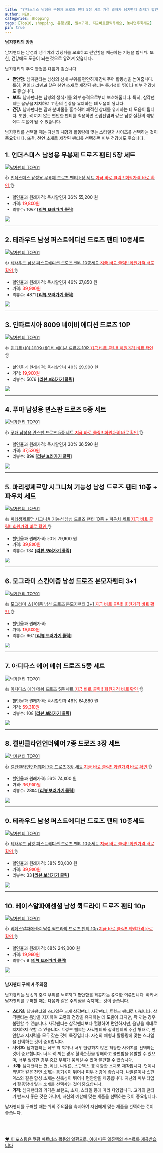 ```yaml
---
title: "언더스미스 남성용 무봉제 드로즈 팬티 5장 세트 가격 최저가 남자팬티 최저가 할인가격 추천"
author: NEO.
categories: shopping
tags: [Top10, shopping, 유행상품, 필수구매, 지금바로클릭하세요, 놓치면후회해요]
pin: true
---
```

**남자팬티의 장점**

남자팬티는 남성의 생식기와 엉덩이를 보호하고 편안함을 제공하는 기능을 합니다. 또한, 건강에도 도움이 되는 것으로 알려져 있습니다.

남자팬티의 주요 장점은 다음과 같습니다.

* **편안함:** 남자팬티는 남성의 신체 부위를 편안하게 감싸주어 활동성을 높여줍니다. 특히, 면이나 리넨과 같은 천연 소재로 제작된 팬티는 통기성이 뛰어나 피부 건강에도 좋습니다.
* **보호:** 남자팬티는 남성의 생식기를 외부 충격으로부터 보호해줍니다. 특히, 삼각팬티는 음낭을 지지하여 고환의 건강을 유지하는 데 도움이 됩니다.
* **건강:** 남자팬티는 땀과 분비물을 흡수하여 쾌적한 상태를 유지하는 데 도움이 됩니다. 또한, 꽉 끼지 않는 편안한 팬티를 착용하면 전립선염과 같은 남성 질환의 예방에도 도움이 될 수 있습니다.

남자팬티를 선택할 때는 자신의 체형과 활동량에 맞는 스타일과 사이즈를 선택하는 것이 중요합니다. 또한, 천연 소재로 제작된 팬티를 선택하면 피부 건강에도 좋습니다.

   

## 1. 언더스미스 남성용 무봉제 드로즈 팬티 5장 세트

[![남자팬티 TOP01](https://thumbnail10.coupangcdn.com/thumbnails/remote/490x490ex/image/vendor_inventory/ab5d/a209f68da90e1df56f83a31d6730a3d6a6c0648e5e98bba9cfb6a0dc74d2.jpg)](https://link.coupang.com/re/AFFSDP?lptag=AF3617701&subid=GithubCoopas&pageKey=7209482466&traceid=V0-153&itemId=3702536345&vendorItemId=71687818440)


👍 [언더스미스 남성용 무봉제 드로즈 팬티 5장 세트 <font color=red> 지금 바로 클릭!! 회원가격 바로 확인 </font> ](https://link.coupang.com/re/AFFSDP?lptag=AF3617701&subid=GithubCoopas&pageKey=7209482466&traceid=V0-153&itemId=3702536345&vendorItemId=71687818440) 👌 


- 할인율과 원래가격: 즉시할인가 36%  55,200   원
- 가격: <span style='color:red'>19,800원</span>
- 리뷰수: 1067  [**[리뷰 보러가기 클릭]**](https://link.coupang.com/re/AFFSDP?lptag=AF3617701&subid=GithubCoopas&pageKey=7209482466&traceid=V0-153&itemId=3702536345&vendorItemId=71687818440)

[![](/discount_price.png)](https://link.coupang.com/re/AFFSDP?lptag=AF3617701&subid=GithubCoopas&pageKey=7209482466&traceid=V0-153&itemId=3702536345&vendorItemId=71687818440)

---


   

## 2. 테라우드 남성 퍼스트에디션 드로즈 팬티 10종세트

[![남자팬티 TOP01](https://thumbnail7.coupangcdn.com/thumbnails/remote/490x490ex/image/retail/images/2020/10/07/15/3/75306d4e-2952-400c-be67-ddaa165b7357.jpg)](https://link.coupang.com/re/AFFSDP?lptag=AF3617701&subid=GithubCoopas&pageKey=2263879178&traceid=V0-153&itemId=3880224670&vendorItemId=71864878272)


👍 [테라우드 남성 퍼스트에디션 드로즈 팬티 10종세트 <font color=red> 지금 바로 클릭!! 회원가격 바로 확인 </font> ](https://link.coupang.com/re/AFFSDP?lptag=AF3617701&subid=GithubCoopas&pageKey=2263879178&traceid=V0-153&itemId=3880224670&vendorItemId=71864878272) 👌 


- 할인율과 원래가격: 즉시할인가 46%  27,850   원
- 가격: <span style='color:red'>39,900원</span>
- 리뷰수: 4871  [**[리뷰 보러가기 클릭]**](https://link.coupang.com/re/AFFSDP?lptag=AF3617701&subid=GithubCoopas&pageKey=2263879178&traceid=V0-153&itemId=3880224670&vendorItemId=71864878272)

[![](/discount_price.png)](https://link.coupang.com/re/AFFSDP?lptag=AF3617701&subid=GithubCoopas&pageKey=2263879178&traceid=V0-153&itemId=3880224670&vendorItemId=71864878272)

---


   

## 3. 인따르시아 8009 네이비 에디션 드로즈 10P

[![남자팬티 TOP01](https://thumbnail7.coupangcdn.com/thumbnails/remote/490x490ex/image/vendor_inventory/50e2/21855548aca430d13efd710e7cf3f5f71adb3ced30d62988c4c05810d9b4.jpg)](https://link.coupang.com/re/AFFSDP?lptag=AF3617701&subid=GithubCoopas&pageKey=5195742698&traceid=V0-153&itemId=13763663554&vendorItemId=80176250100)


👍 [인따르시아 8009 네이비 에디션 드로즈 10P <font color=red> 지금 바로 클릭!! 회원가격 바로 확인 </font> ](https://link.coupang.com/re/AFFSDP?lptag=AF3617701&subid=GithubCoopas&pageKey=5195742698&traceid=V0-153&itemId=13763663554&vendorItemId=80176250100) 👌 


- 할인율과 원래가격: 즉시할인가 40%  29,990   원
- 가격: <span style='color:red'>19,900원</span>
- 리뷰수: 5076  [**[리뷰 보러가기 클릭]**](https://link.coupang.com/re/AFFSDP?lptag=AF3617701&subid=GithubCoopas&pageKey=5195742698&traceid=V0-153&itemId=13763663554&vendorItemId=80176250100)

[![](/discount_price.png)](https://link.coupang.com/re/AFFSDP?lptag=AF3617701&subid=GithubCoopas&pageKey=5195742698&traceid=V0-153&itemId=13763663554&vendorItemId=80176250100)

---


   

## 4. 푸마 남성용 면스판 드로즈 5종 세트

[![남자팬티 TOP01](https://thumbnail10.coupangcdn.com/thumbnails/remote/490x490ex/image/retail/images/325618981858826-2efbe146-ab5b-4a58-aa5b-494a65ebf324.jpg)](https://link.coupang.com/re/AFFSDP?lptag=AF3617701&subid=GithubCoopas&pageKey=310732469&traceid=V0-153&itemId=980020116&vendorItemId=5397116784)


👍 [푸마 남성용 면스판 드로즈 5종 세트 <font color=red> 지금 바로 클릭!! 회원가격 바로 확인 </font> ](https://link.coupang.com/re/AFFSDP?lptag=AF3617701&subid=GithubCoopas&pageKey=310732469&traceid=V0-153&itemId=980020116&vendorItemId=5397116784) 👌 


- 할인율과 원래가격: 즉시할인가 30%  36,590   원
- 가격: <span style='color:red'>37,530원</span>
- 리뷰수: 896  [**[리뷰 보러가기 클릭]**](https://link.coupang.com/re/AFFSDP?lptag=AF3617701&subid=GithubCoopas&pageKey=310732469&traceid=V0-153&itemId=980020116&vendorItemId=5397116784)

[![](/discount_price.png)](https://link.coupang.com/re/AFFSDP?lptag=AF3617701&subid=GithubCoopas&pageKey=310732469&traceid=V0-153&itemId=980020116&vendorItemId=5397116784)

---


   

## 5. 파리생제르망 시그니쳐 기능성 남성 드로즈 팬티 10종 + 파우치 세트

[![남자팬티 TOP01](https://thumbnail8.coupangcdn.com/thumbnails/remote/490x490ex/image/vendor_inventory/2a84/093ee06d7aeac035a6937e16e6dc5eeb22fa8b2b9492a75c526e0afba498.jpg)](https://link.coupang.com/re/AFFSDP?lptag=AF3617701&subid=GithubCoopas&pageKey=7658271430&traceid=V0-153&itemId=20395288509&vendorItemId=87477899129)


👍 [파리생제르망 시그니쳐 기능성 남성 드로즈 팬티 10종 + 파우치 세트 <font color=red> 지금 바로 클릭!! 회원가격 바로 확인 </font> ](https://link.coupang.com/re/AFFSDP?lptag=AF3617701&subid=GithubCoopas&pageKey=7658271430&traceid=V0-153&itemId=20395288509&vendorItemId=87477899129) 👌 


- 할인율과 원래가격: 50%  79,900   원
- 가격: <span style='color:red'>39,800원</span>
- 리뷰수: 134  [**[리뷰 보러가기 클릭]**](https://link.coupang.com/re/AFFSDP?lptag=AF3617701&subid=GithubCoopas&pageKey=7658271430&traceid=V0-153&itemId=20395288509&vendorItemId=87477899129)

[![](/discount_price.png)](https://link.coupang.com/re/AFFSDP?lptag=AF3617701&subid=GithubCoopas&pageKey=7658271430&traceid=V0-153&itemId=20395288509&vendorItemId=87477899129)

---


   

## 6. 모그라미 스킨이즘 남성 드로즈 분모자팬티 3+1

[![남자팬티 TOP01](https://thumbnail9.coupangcdn.com/thumbnails/remote/490x490ex/image/vendor_inventory/d4ad/5a4345672e2c4b1f102daa34373d0f3acc907562ce04f9019203f65176fe.jpg)](https://link.coupang.com/re/AFFSDP?lptag=AF3617701&subid=GithubCoopas&pageKey=6666944070&traceid=V0-153&itemId=15325500431&vendorItemId=82545816343)


👍 [모그라미 스킨이즘 남성 드로즈 분모자팬티 3+1 <font color=red> 지금 바로 클릭!! 회원가격 바로 확인 </font> ](https://link.coupang.com/re/AFFSDP?lptag=AF3617701&subid=GithubCoopas&pageKey=6666944070&traceid=V0-153&itemId=15325500431&vendorItemId=82545816343) 👌 


- 할인율과 원래가격: 
- 가격: <span style='color:red'>19,800원</span>
- 리뷰수: 667  [**[리뷰 보러가기 클릭]**](https://link.coupang.com/re/AFFSDP?lptag=AF3617701&subid=GithubCoopas&pageKey=6666944070&traceid=V0-153&itemId=15325500431&vendorItemId=82545816343)

[![](/discount_price.png)](https://link.coupang.com/re/AFFSDP?lptag=AF3617701&subid=GithubCoopas&pageKey=6666944070&traceid=V0-153&itemId=15325500431&vendorItemId=82545816343)

---


   

## 7. 아디다스 에어 메쉬 드로즈 5종 세트

[![남자팬티 TOP01](https://thumbnail8.coupangcdn.com/thumbnails/remote/490x490ex/image/retail/images/2023/08/29/10/6/4bea6f7e-4673-47f0-b331-a664ad4e0a44.jpg)](https://link.coupang.com/re/AFFSDP?lptag=AF3617701&subid=GithubCoopas&pageKey=7560538513&traceid=V0-153&itemId=19917656584&vendorItemId=87017444299)


👍 [아디다스 에어 메쉬 드로즈 5종 세트 <font color=red> 지금 바로 클릭!! 회원가격 바로 확인 </font> ](https://link.coupang.com/re/AFFSDP?lptag=AF3617701&subid=GithubCoopas&pageKey=7560538513&traceid=V0-153&itemId=19917656584&vendorItemId=87017444299) 👌 


- 할인율과 원래가격: 즉시할인가 46%  64,880   원
- 가격: <span style='color:red'>59,310원</span>
- 리뷰수: 108  [**[리뷰 보러가기 클릭]**](https://link.coupang.com/re/AFFSDP?lptag=AF3617701&subid=GithubCoopas&pageKey=7560538513&traceid=V0-153&itemId=19917656584&vendorItemId=87017444299)

[![](/discount_price.png)](https://link.coupang.com/re/AFFSDP?lptag=AF3617701&subid=GithubCoopas&pageKey=7560538513&traceid=V0-153&itemId=19917656584&vendorItemId=87017444299)

---


   

## 8. 캘빈클라인언더웨어 7종 드로즈 3장 세트

[![남자팬티 TOP01](https://thumbnail8.coupangcdn.com/thumbnails/remote/490x490ex/image/vendor_inventory/0f67/a567f49ab0cdb6f1012b2c6b6752ae96628e5c631a56b33002209c00e81b.jpg)](https://link.coupang.com/re/AFFSDP?lptag=AF3617701&subid=GithubCoopas&pageKey=2263845668&traceid=V0-153&itemId=2551415753&vendorItemId=80761625708)


👍 [캘빈클라인언더웨어 7종 드로즈 3장 세트 <font color=red> 지금 바로 클릭!! 회원가격 바로 확인 </font> ](https://link.coupang.com/re/AFFSDP?lptag=AF3617701&subid=GithubCoopas&pageKey=2263845668&traceid=V0-153&itemId=2551415753&vendorItemId=80761625708) 👌 


- 할인율과 원래가격: 56%  74,800   원
- 가격: <span style='color:red'>36,900원</span>
- 리뷰수: 2884  [**[리뷰 보러가기 클릭]**](https://link.coupang.com/re/AFFSDP?lptag=AF3617701&subid=GithubCoopas&pageKey=2263845668&traceid=V0-153&itemId=2551415753&vendorItemId=80761625708)

[![](/discount_price.png)](https://link.coupang.com/re/AFFSDP?lptag=AF3617701&subid=GithubCoopas&pageKey=2263845668&traceid=V0-153&itemId=2551415753&vendorItemId=80761625708)

---


   

## 9. 테라우드 남성 퍼스트에디션 드로즈 팬티 10종세트

[![남자팬티 TOP01](https://thumbnail7.coupangcdn.com/thumbnails/remote/490x490ex/image/retail/images/2020/10/07/15/3/75306d4e-2952-400c-be67-ddaa165b7357.jpg)](https://link.coupang.com/re/AFFSDP?lptag=AF3617701&subid=GithubCoopas&pageKey=2263879178&traceid=V0-153&itemId=3880224670&vendorItemId=71864878272)


👍 [테라우드 남성 퍼스트에디션 드로즈 팬티 10종세트 <font color=red> 지금 바로 클릭!! 회원가격 바로 확인 </font> ](https://link.coupang.com/re/AFFSDP?lptag=AF3617701&subid=GithubCoopas&pageKey=2263879178&traceid=V0-153&itemId=3880224670&vendorItemId=71864878272) 👌 


- 할인율과 원래가격: 38%  50,000   원
- 가격: <span style='color:red'>39,900원</span>
- 리뷰수: 33  [**[리뷰 보러가기 클릭]**](https://link.coupang.com/re/AFFSDP?lptag=AF3617701&subid=GithubCoopas&pageKey=2263879178&traceid=V0-153&itemId=3880224670&vendorItemId=71864878272)

[![](/discount_price.png)](https://link.coupang.com/re/AFFSDP?lptag=AF3617701&subid=GithubCoopas&pageKey=2263879178&traceid=V0-153&itemId=3880224670&vendorItemId=71864878272)

---


   

## 10. 베이스알파에센셜 남성 퀵드라이 드로즈 팬티 10p

[![남자팬티 TOP01](https://thumbnail9.coupangcdn.com/thumbnails/remote/490x490ex/image/retail/images/618161330193614-0e335baa-d367-4265-8457-087fdcebea51.jpg)](https://link.coupang.com/re/AFFSDP?lptag=AF3617701&subid=GithubCoopas&pageKey=185502169&traceid=V0-153&itemId=530600121&vendorItemId=4381872443)


👍 [베이스알파에센셜 남성 퀵드라이 드로즈 팬티 10p <font color=red> 지금 바로 클릭!! 회원가격 바로 확인 </font> ](https://link.coupang.com/re/AFFSDP?lptag=AF3617701&subid=GithubCoopas&pageKey=185502169&traceid=V0-153&itemId=530600121&vendorItemId=4381872443) 👌 


- 할인율과 원래가격: 68%  249,000   원
- 가격: <span style='color:red'>19,990원</span>
- 리뷰수: 6  [**[리뷰 보러가기 클릭]**](https://link.coupang.com/re/AFFSDP?lptag=AF3617701&subid=GithubCoopas&pageKey=185502169&traceid=V0-153&itemId=530600121&vendorItemId=4381872443)

[![](/discount_price.png)](https://link.coupang.com/re/AFFSDP?lptag=AF3617701&subid=GithubCoopas&pageKey=185502169&traceid=V0-153&itemId=530600121&vendorItemId=4381872443)

---
**남자팬티 구매 시 주의점**

남자팬티는 남성의 중요 부위를 보호하고 편안함을 제공하는 중요한 의류입니다. 따라서 남자팬티를 구매할 때는 다음과 같은 주의점을 숙지하는 것이 좋습니다.

* **스타일:** 남자팬티의 스타일은 크게 삼각팬티, 사각팬티, 트렁크 팬티로 나뉩니다. 삼각팬티는 음낭을 지지하여 고환의 건강을 유지하는 데 도움이 되지만, 꽉 끼는 경우 불편할 수 있습니다. 사각팬티는 삼각팬티보다 헐렁하여 편안하지만, 음낭을 제대로 지지하지 못할 수 있습니다. 트렁크 팬티는 사각팬티와 삼각팬티의 중간 형태로, 편안함과 지지력을 모두 갖춘 것이 특징입니다. 자신의 체형과 활동량에 맞는 스타일을 선택하는 것이 중요합니다.
* **사이즈:** 남자팬티는 너무 꽉 끼거나 너무 헐렁하지 않은 적당한 사이즈를 선택하는 것이 중요합니다. 너무 꽉 끼는 경우 혈액순환을 방해하고 불편함을 유발할 수 있으며, 너무 헐렁한 경우 중요 부위가 움직일 수 있어 불편할 수 있습니다.
* **소재:** 남자팬티는 면, 리넨, 나일론, 스판덱스 등 다양한 소재로 제작됩니다. 면이나 리넨과 같은 천연 소재는 통기성이 뛰어나 피부 건강에 좋습니다. 나일론이나 스판덱스와 같은 합성 소재는 신축성이 뛰어나 편안함을 제공합니다. 자신의 피부 타입과 활동량에 맞는 소재를 선택하는 것이 중요합니다.
* **가격:** 남자팬티의 가격은 브랜드, 소재, 스타일 등에 따라 다양합니다. 고가의 팬티가 반드시 좋은 것은 아니며, 자신의 예산에 맞는 제품을 선택하는 것이 중요합니다.

남자팬티를 구매할 때는 위의 주의점을 숙지하여 자신에게 맞는 제품을 선택하는 것이 좋습니다.<br><br><br><br><br> [ ❤  이 포스팅은 쿠팡 파트너스 활동의 일환으로, 이에 따른 일정액의 수수료를 제공받습니다](https://link.coupang.com/a/bcEFyh)